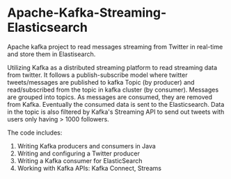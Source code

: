 # Apache-Kafka-Streaming-Elasticsearch

Apache kafka project to read messages streaming from Twitter in real-time and store them in Elastisearch.

Utilizing Kafka as a distributed streaming platform to read streaming data from twitter.
It follows a publish-subscribe model where twitter tweets/messages are published to kafka Topic (by producer) and 
read/subscribed from the topic in kafka cluster (by consumer).
Messages are grouped into topics. As messages are consumed, they are removed from Kafka.
Eventually the consumed data is sent to the Elasticsearch. 
Data in the topic is also filtered by Kafka's Streaming API to send out tweets with users only having > 1000 followers.

The code includes:

1. Writing Kafka producers and consumers in Java
2. Writing and configuring a Twitter producer
3. Writing a Kafka consumer for ElasticSearch
4. Working with Kafka APIs: Kafka Connect, Streams
